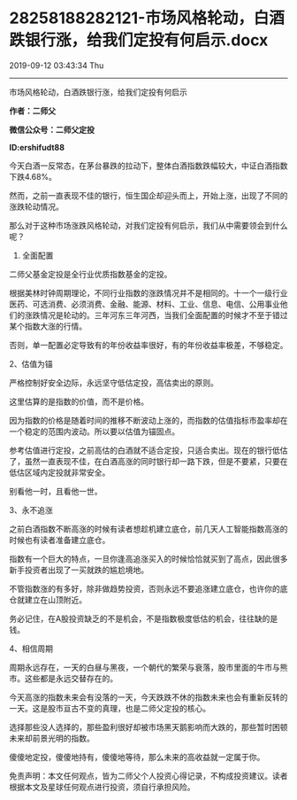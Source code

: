 # 28258188282121-市场风格轮动，白酒跌银行涨，给我们定投有何启示.docx

2019-09-12 03:43:34 Thu

----

   市场风格轮动，白酒跌银行涨，给我们定投有何启示

__作者：二师父__

__微信公众号：二师父定投__

__ID:ershifudt88__

今天白酒一反常态，在茅台暴跌的拉动下，整体白酒指数跌幅较大，中证白酒指数下跌4\.68%。

然而，之前一直表现不佳的银行，恒生国企却迎头而上，开始上涨，出现了不同的涨跌轮动情况。

那么对于这种市场涨跌风格轮动，对我们定投有何启示，我们从中需要领会到什么呢？

1. 全面配置

二师父基金定投是全行业优质指数基金的定投。

根据美林时钟周期理论，不同行业指数的涨跌情况并不是相同的。十一个一级行业医药、可选消费、必须消费、金融、能源、材料、工业、信息、电信、公用事业他们的涨跌情况是轮动的。三年河东三年河西，当我们全面配置的时候才不至于错过某个指数大涨的行情。

否则，单一配置必定导致有的年份收益率很好，有的年份收益率极差，不够稳定。

2、估值为锚

严格控制好安全边际，永远坚守低估定投，高估卖出的原则。

这里估算的是指数的价值，而不是价格。

因为指数的价格是随着时间的推移不断波动上涨的，而指数的估值指标市盈率却在一个稳定的范围内波动。所以要以估值为锚固点。

参考估值进行定投，之前高估的白酒就不适合定投，只适合卖出。现在的银行低估了，虽然一直表现不佳，在白酒高涨的同时银行却一路下跌，但是不要紧，只要在低估区域内定投就非常安全。

别看他一时，且看他一世。

3、永不追涨

之前白酒指数不断高涨的时候有读者想趁机建立底仓，前几天人工智能指数高涨的时候也有读者准备建立底仓。

指数有一个巨大的特点，一旦你逢高追涨买入的时候恰恰就买到了高点，因此很多新手投资者出现了一买就跌的尴尬境地。

不管指数涨的有多好，除非做趋势投资，否则永远不要追涨建立底仓，也许你的底仓就建立在山顶附近。

务必记住，在A股投资缺乏的不是机会，不是指数极度低估的机会，往往缺的是钱。

4、相信周期

周期永远存在，一天的白昼与黑夜，一个朝代的繁荣与衰落，股市里面的牛市与熊市。这些都是永远交替存在的。

今天高涨的指数未来会有没落的一天，今天跌跌不休的指数未来也会有重新反转的一天。这是股市亘古不变的真理，也是二师父定投的核心。

选择那些没人选择的，那些盈利很好却被市场黑天鹅影响而大跌的，那些暂时困顿未来却前景光明的指数。

傻傻地定投，傻傻地持有，傻傻地等待，那么未来的高收益就一定属于你。

免责声明：本文任何观点，皆为二师父个人投资心得记录，不构成投资建议。读者根据本文及星球任何观点进行投资，须自行承担风险。


